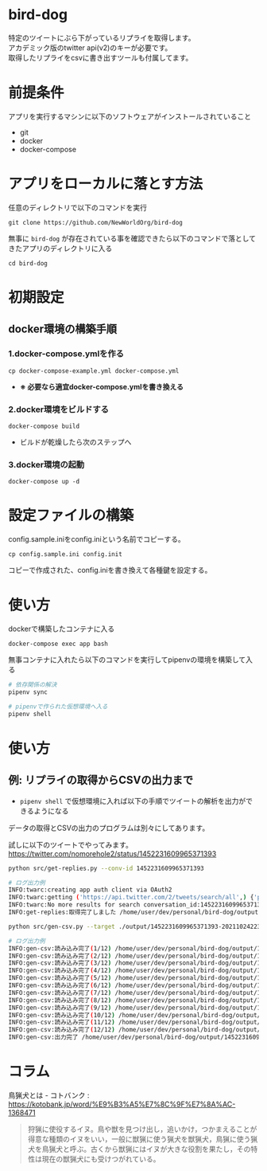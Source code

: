 # bird-dog

特定のツイートにぶら下がっているリプライを取得します。  
アカデミック版のtwitter api(v2)のキーが必要です。  
取得したリプライをcsvに書き出すツールも付属してます。  

# 前提条件

アプリを実行するマシンに以下のソフトウェアがインストールされていること

- git
- docker
- docker-compose

# アプリをローカルに落とす方法

任意のディレクトリで以下のコマンドを実行

```shell
git clone https://github.com/NewWorldOrg/bird-dog
```

無事に `bird-dog` が存在されている事を確認できたら以下のコマンドで落としてきたアプリのディレクトリに入る

```shell
cd bird-dog
```

# 初期設定

## docker環境の構築手順

### 1.docker-compose.ymlを作る

```shell
cp docker-compose-example.yml docker-compose.yml
```

- **※ 必要なら適宜docker-compose.ymlを書き換える**

### 2.docker環境をビルドする

```shell
docker-compose build
```

- ビルドが乾燥したら次のステップへ

### 3.docker環境の起動

```shell
docker-compose up -d
```

# 設定ファイルの構築
config.sample.iniをconfig.iniという名前でコピーする。

```shell
cp config.sample.ini config.init
```

コピーで作成された、config.iniを書き換えて各種鍵を設定する。

# 使い方

dockerで構築したコンテナに入る

```shell
docker-compose exec app bash
```

無事コンテナに入れたら以下のコマンドを実行してpipenvの環境を構築して入る

```bash
# 依存関係の解決
pipenv sync

# pipenvで作られた仮想環境へ入る
pipenv shell
```

# 使い方

## 例: リプライの取得からCSVの出力まで

- `pipenv shell` で仮想環境に入れば以下の手順でツイートの解析を出力ができるようになる

データの取得とCSVの出力のプログラムは別々にしてあります。  

試しに以下のツイートでやってみます。  
https://twitter.com/nomorehole2/status/1452231609965371393  

```bash
python src/get-replies.py --conv-id 1452231609965371393

# ログ出力例
INFO:twarc:creating app auth client via OAuth2
INFO:twarc:getting ('https://api.twitter.com/2/tweets/search/all',) {'params': {'expansions': 'author_id,in_reply_to_user_id,referenced_tweets.id,referenced_tweets.id.author_id,entities.mentions.username,attachments.poll_ids,attachments.media_keys,geo.place_id', 'user.fields': 'created_at,description,entities,id,location,name,pinned_tweet_id,profile_image_url,protected,public_metrics,url,username,verified,withheld', 'tweet.fields': 'attachments,author_id,context_annotations,conversation_id,created_at,entities,geo,id,in_reply_to_user_id,lang,public_metrics,text,possibly_sensitive,referenced_tweets,reply_settings,source,withheld', 'media.fields': 'alt_text,duration_ms,height,media_key,preview_image_url,type,url,width,public_metrics', 'poll.fields': 'duration_minutes,end_datetime,id,options,voting_status', 'place.fields': 'contained_within,country,country_code,full_name,geo,id,name,place_type', 'query': 'conversation_id:1452231609965371393', 'max_results': 100, 'start_time': '2006-03-21T00:00:00+00:00'}}
INFO:twarc:No more results for search conversation_id:1452231609965371393.
INFO:get-replies:取得完了しました /home/user/dev/personal/bird-dog/output/1452231609965371393-20211024223924

python src/gen-csv.py --target ./output/1452231609965371393-20211024223924/

# ログ出力例
INFO:gen-csv:読み込み完了(1/12) /home/user/dev/personal/bird-dog/output/1452231609965371393-20211024223924/raw/1452250363080306692.json
INFO:gen-csv:読み込み完了(2/12) /home/user/dev/personal/bird-dog/output/1452231609965371393-20211024223924/raw/1452266117003571208.json
INFO:gen-csv:読み込み完了(3/12) /home/user/dev/personal/bird-dog/output/1452231609965371393-20211024223924/raw/1452237723025117188.json
INFO:gen-csv:読み込み完了(4/12) /home/user/dev/personal/bird-dog/output/1452231609965371393-20211024223924/raw/1452233960377913351.json
INFO:gen-csv:読み込み完了(5/12) /home/user/dev/personal/bird-dog/output/1452231609965371393-20211024223924/raw/1452237485237424130.json
INFO:gen-csv:読み込み完了(6/12) /home/user/dev/personal/bird-dog/output/1452231609965371393-20211024223924/raw/1452244701218701316.json
INFO:gen-csv:読み込み完了(7/12) /home/user/dev/personal/bird-dog/output/1452231609965371393-20211024223924/raw/1452260062739591174.json
INFO:gen-csv:読み込み完了(8/12) /home/user/dev/personal/bird-dog/output/1452231609965371393-20211024223924/raw/1452251997994770436.json
INFO:gen-csv:読み込み完了(9/12) /home/user/dev/personal/bird-dog/output/1452231609965371393-20211024223924/raw/1452237272120651780.json
INFO:gen-csv:読み込み完了(10/12) /home/user/dev/personal/bird-dog/output/1452231609965371393-20211024223924/raw/1452266556893790215.json
INFO:gen-csv:読み込み完了(11/12) /home/user/dev/personal/bird-dog/output/1452231609965371393-20211024223924/raw/1452234341161988097.json
INFO:gen-csv:読み込み完了(12/12) /home/user/dev/personal/bird-dog/output/1452231609965371393-20211024223924/raw/1452236379920814081.json
INFO:gen-csv:出力完了 /home/user/dev/personal/bird-dog/output/1452231609965371393-20211024223924/result.csv

```

# コラム

鳥猟犬とは - コトバンク : https://kotobank.jp/word/%E9%B3%A5%E7%8C%9F%E7%8A%AC-1368471  

> 狩猟に使役するイヌ。鳥や獣を見つけ出し，追いかけ，つかまえることが得意な種類のイヌをいい，一般に獣猟に使う猟犬を獣猟犬，鳥猟に使う猟犬を鳥猟犬と呼ぶ。古くから獣猟にはイヌが大きな役割を果たし，その特性は現在の獣猟犬にも受けつがれている。
